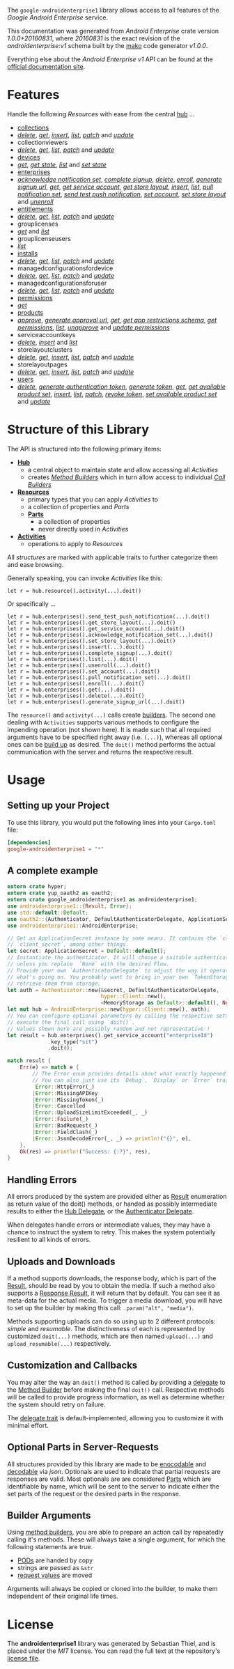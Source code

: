 <!---
DO NOT EDIT !
This file was generated automatically from 'src/mako/api/README.md.mako'
DO NOT EDIT !
-->
The `google-androidenterprise1` library allows access to all features of the *Google Android Enterprise* service.

This documentation was generated from *Android Enterprise* crate version *1.0.0+20160831*, where *20160831* is the exact revision of the *androidenterprise:v1* schema built by the [mako](http://www.makotemplates.org/) code generator *v1.0.0*.

Everything else about the *Android Enterprise* *v1* API can be found at the
[official documentation site](https://developers.google.com/android/work/play/emm-api).
# Features

Handle the following *Resources* with ease from the central [hub](http://byron.github.io/google-apis-rs/google_androidenterprise1/struct.AndroidEnterprise.html) ... 

* [collections](http://byron.github.io/google-apis-rs/google_androidenterprise1/struct.Collection.html)
 * [*delete*](http://byron.github.io/google-apis-rs/google_androidenterprise1/struct.CollectionDeleteCall.html), [*get*](http://byron.github.io/google-apis-rs/google_androidenterprise1/struct.CollectionGetCall.html), [*insert*](http://byron.github.io/google-apis-rs/google_androidenterprise1/struct.CollectionInsertCall.html), [*list*](http://byron.github.io/google-apis-rs/google_androidenterprise1/struct.CollectionListCall.html), [*patch*](http://byron.github.io/google-apis-rs/google_androidenterprise1/struct.CollectionPatchCall.html) and [*update*](http://byron.github.io/google-apis-rs/google_androidenterprise1/struct.CollectionUpdateCall.html)
* collectionviewers
 * [*delete*](http://byron.github.io/google-apis-rs/google_androidenterprise1/struct.CollectionviewerDeleteCall.html), [*get*](http://byron.github.io/google-apis-rs/google_androidenterprise1/struct.CollectionviewerGetCall.html), [*list*](http://byron.github.io/google-apis-rs/google_androidenterprise1/struct.CollectionviewerListCall.html), [*patch*](http://byron.github.io/google-apis-rs/google_androidenterprise1/struct.CollectionviewerPatchCall.html) and [*update*](http://byron.github.io/google-apis-rs/google_androidenterprise1/struct.CollectionviewerUpdateCall.html)
* [devices](http://byron.github.io/google-apis-rs/google_androidenterprise1/struct.Device.html)
 * [*get*](http://byron.github.io/google-apis-rs/google_androidenterprise1/struct.DeviceGetCall.html), [*get state*](http://byron.github.io/google-apis-rs/google_androidenterprise1/struct.DeviceGetStateCall.html), [*list*](http://byron.github.io/google-apis-rs/google_androidenterprise1/struct.DeviceListCall.html) and [*set state*](http://byron.github.io/google-apis-rs/google_androidenterprise1/struct.DeviceSetStateCall.html)
* [enterprises](http://byron.github.io/google-apis-rs/google_androidenterprise1/struct.Enterprise.html)
 * [*acknowledge notification set*](http://byron.github.io/google-apis-rs/google_androidenterprise1/struct.EnterpriseAcknowledgeNotificationSetCall.html), [*complete signup*](http://byron.github.io/google-apis-rs/google_androidenterprise1/struct.EnterpriseCompleteSignupCall.html), [*delete*](http://byron.github.io/google-apis-rs/google_androidenterprise1/struct.EnterpriseDeleteCall.html), [*enroll*](http://byron.github.io/google-apis-rs/google_androidenterprise1/struct.EnterpriseEnrollCall.html), [*generate signup url*](http://byron.github.io/google-apis-rs/google_androidenterprise1/struct.EnterpriseGenerateSignupUrlCall.html), [*get*](http://byron.github.io/google-apis-rs/google_androidenterprise1/struct.EnterpriseGetCall.html), [*get service account*](http://byron.github.io/google-apis-rs/google_androidenterprise1/struct.EnterpriseGetServiceAccountCall.html), [*get store layout*](http://byron.github.io/google-apis-rs/google_androidenterprise1/struct.EnterpriseGetStoreLayoutCall.html), [*insert*](http://byron.github.io/google-apis-rs/google_androidenterprise1/struct.EnterpriseInsertCall.html), [*list*](http://byron.github.io/google-apis-rs/google_androidenterprise1/struct.EnterpriseListCall.html), [*pull notification set*](http://byron.github.io/google-apis-rs/google_androidenterprise1/struct.EnterprisePullNotificationSetCall.html), [*send test push notification*](http://byron.github.io/google-apis-rs/google_androidenterprise1/struct.EnterpriseSendTestPushNotificationCall.html), [*set account*](http://byron.github.io/google-apis-rs/google_androidenterprise1/struct.EnterpriseSetAccountCall.html), [*set store layout*](http://byron.github.io/google-apis-rs/google_androidenterprise1/struct.EnterpriseSetStoreLayoutCall.html) and [*unenroll*](http://byron.github.io/google-apis-rs/google_androidenterprise1/struct.EnterpriseUnenrollCall.html)
* [entitlements](http://byron.github.io/google-apis-rs/google_androidenterprise1/struct.Entitlement.html)
 * [*delete*](http://byron.github.io/google-apis-rs/google_androidenterprise1/struct.EntitlementDeleteCall.html), [*get*](http://byron.github.io/google-apis-rs/google_androidenterprise1/struct.EntitlementGetCall.html), [*list*](http://byron.github.io/google-apis-rs/google_androidenterprise1/struct.EntitlementListCall.html), [*patch*](http://byron.github.io/google-apis-rs/google_androidenterprise1/struct.EntitlementPatchCall.html) and [*update*](http://byron.github.io/google-apis-rs/google_androidenterprise1/struct.EntitlementUpdateCall.html)
* grouplicenses
 * [*get*](http://byron.github.io/google-apis-rs/google_androidenterprise1/struct.GrouplicenseGetCall.html) and [*list*](http://byron.github.io/google-apis-rs/google_androidenterprise1/struct.GrouplicenseListCall.html)
* grouplicenseusers
 * [*list*](http://byron.github.io/google-apis-rs/google_androidenterprise1/struct.GrouplicenseuserListCall.html)
* [installs](http://byron.github.io/google-apis-rs/google_androidenterprise1/struct.Install.html)
 * [*delete*](http://byron.github.io/google-apis-rs/google_androidenterprise1/struct.InstallDeleteCall.html), [*get*](http://byron.github.io/google-apis-rs/google_androidenterprise1/struct.InstallGetCall.html), [*list*](http://byron.github.io/google-apis-rs/google_androidenterprise1/struct.InstallListCall.html), [*patch*](http://byron.github.io/google-apis-rs/google_androidenterprise1/struct.InstallPatchCall.html) and [*update*](http://byron.github.io/google-apis-rs/google_androidenterprise1/struct.InstallUpdateCall.html)
* managedconfigurationsfordevice
 * [*delete*](http://byron.github.io/google-apis-rs/google_androidenterprise1/struct.ManagedconfigurationsfordeviceDeleteCall.html), [*get*](http://byron.github.io/google-apis-rs/google_androidenterprise1/struct.ManagedconfigurationsfordeviceGetCall.html), [*list*](http://byron.github.io/google-apis-rs/google_androidenterprise1/struct.ManagedconfigurationsfordeviceListCall.html), [*patch*](http://byron.github.io/google-apis-rs/google_androidenterprise1/struct.ManagedconfigurationsfordevicePatchCall.html) and [*update*](http://byron.github.io/google-apis-rs/google_androidenterprise1/struct.ManagedconfigurationsfordeviceUpdateCall.html)
* managedconfigurationsforuser
 * [*delete*](http://byron.github.io/google-apis-rs/google_androidenterprise1/struct.ManagedconfigurationsforuserDeleteCall.html), [*get*](http://byron.github.io/google-apis-rs/google_androidenterprise1/struct.ManagedconfigurationsforuserGetCall.html), [*list*](http://byron.github.io/google-apis-rs/google_androidenterprise1/struct.ManagedconfigurationsforuserListCall.html), [*patch*](http://byron.github.io/google-apis-rs/google_androidenterprise1/struct.ManagedconfigurationsforuserPatchCall.html) and [*update*](http://byron.github.io/google-apis-rs/google_androidenterprise1/struct.ManagedconfigurationsforuserUpdateCall.html)
* [permissions](http://byron.github.io/google-apis-rs/google_androidenterprise1/struct.Permission.html)
 * [*get*](http://byron.github.io/google-apis-rs/google_androidenterprise1/struct.PermissionGetCall.html)
* [products](http://byron.github.io/google-apis-rs/google_androidenterprise1/struct.Product.html)
 * [*approve*](http://byron.github.io/google-apis-rs/google_androidenterprise1/struct.ProductApproveCall.html), [*generate approval url*](http://byron.github.io/google-apis-rs/google_androidenterprise1/struct.ProductGenerateApprovalUrlCall.html), [*get*](http://byron.github.io/google-apis-rs/google_androidenterprise1/struct.ProductGetCall.html), [*get app restrictions schema*](http://byron.github.io/google-apis-rs/google_androidenterprise1/struct.ProductGetAppRestrictionsSchemaCall.html), [*get permissions*](http://byron.github.io/google-apis-rs/google_androidenterprise1/struct.ProductGetPermissionCall.html), [*list*](http://byron.github.io/google-apis-rs/google_androidenterprise1/struct.ProductListCall.html), [*unapprove*](http://byron.github.io/google-apis-rs/google_androidenterprise1/struct.ProductUnapproveCall.html) and [*update permissions*](http://byron.github.io/google-apis-rs/google_androidenterprise1/struct.ProductUpdatePermissionCall.html)
* serviceaccountkeys
 * [*delete*](http://byron.github.io/google-apis-rs/google_androidenterprise1/struct.ServiceaccountkeyDeleteCall.html), [*insert*](http://byron.github.io/google-apis-rs/google_androidenterprise1/struct.ServiceaccountkeyInsertCall.html) and [*list*](http://byron.github.io/google-apis-rs/google_androidenterprise1/struct.ServiceaccountkeyListCall.html)
* storelayoutclusters
 * [*delete*](http://byron.github.io/google-apis-rs/google_androidenterprise1/struct.StorelayoutclusterDeleteCall.html), [*get*](http://byron.github.io/google-apis-rs/google_androidenterprise1/struct.StorelayoutclusterGetCall.html), [*insert*](http://byron.github.io/google-apis-rs/google_androidenterprise1/struct.StorelayoutclusterInsertCall.html), [*list*](http://byron.github.io/google-apis-rs/google_androidenterprise1/struct.StorelayoutclusterListCall.html), [*patch*](http://byron.github.io/google-apis-rs/google_androidenterprise1/struct.StorelayoutclusterPatchCall.html) and [*update*](http://byron.github.io/google-apis-rs/google_androidenterprise1/struct.StorelayoutclusterUpdateCall.html)
* storelayoutpages
 * [*delete*](http://byron.github.io/google-apis-rs/google_androidenterprise1/struct.StorelayoutpageDeleteCall.html), [*get*](http://byron.github.io/google-apis-rs/google_androidenterprise1/struct.StorelayoutpageGetCall.html), [*insert*](http://byron.github.io/google-apis-rs/google_androidenterprise1/struct.StorelayoutpageInsertCall.html), [*list*](http://byron.github.io/google-apis-rs/google_androidenterprise1/struct.StorelayoutpageListCall.html), [*patch*](http://byron.github.io/google-apis-rs/google_androidenterprise1/struct.StorelayoutpagePatchCall.html) and [*update*](http://byron.github.io/google-apis-rs/google_androidenterprise1/struct.StorelayoutpageUpdateCall.html)
* [users](http://byron.github.io/google-apis-rs/google_androidenterprise1/struct.User.html)
 * [*delete*](http://byron.github.io/google-apis-rs/google_androidenterprise1/struct.UserDeleteCall.html), [*generate authentication token*](http://byron.github.io/google-apis-rs/google_androidenterprise1/struct.UserGenerateAuthenticationTokenCall.html), [*generate token*](http://byron.github.io/google-apis-rs/google_androidenterprise1/struct.UserGenerateTokenCall.html), [*get*](http://byron.github.io/google-apis-rs/google_androidenterprise1/struct.UserGetCall.html), [*get available product set*](http://byron.github.io/google-apis-rs/google_androidenterprise1/struct.UserGetAvailableProductSetCall.html), [*insert*](http://byron.github.io/google-apis-rs/google_androidenterprise1/struct.UserInsertCall.html), [*list*](http://byron.github.io/google-apis-rs/google_androidenterprise1/struct.UserListCall.html), [*patch*](http://byron.github.io/google-apis-rs/google_androidenterprise1/struct.UserPatchCall.html), [*revoke token*](http://byron.github.io/google-apis-rs/google_androidenterprise1/struct.UserRevokeTokenCall.html), [*set available product set*](http://byron.github.io/google-apis-rs/google_androidenterprise1/struct.UserSetAvailableProductSetCall.html) and [*update*](http://byron.github.io/google-apis-rs/google_androidenterprise1/struct.UserUpdateCall.html)




# Structure of this Library

The API is structured into the following primary items:

* **[Hub](http://byron.github.io/google-apis-rs/google_androidenterprise1/struct.AndroidEnterprise.html)**
    * a central object to maintain state and allow accessing all *Activities*
    * creates [*Method Builders*](http://byron.github.io/google-apis-rs/google_androidenterprise1/trait.MethodsBuilder.html) which in turn
      allow access to individual [*Call Builders*](http://byron.github.io/google-apis-rs/google_androidenterprise1/trait.CallBuilder.html)
* **[Resources](http://byron.github.io/google-apis-rs/google_androidenterprise1/trait.Resource.html)**
    * primary types that you can apply *Activities* to
    * a collection of properties and *Parts*
    * **[Parts](http://byron.github.io/google-apis-rs/google_androidenterprise1/trait.Part.html)**
        * a collection of properties
        * never directly used in *Activities*
* **[Activities](http://byron.github.io/google-apis-rs/google_androidenterprise1/trait.CallBuilder.html)**
    * operations to apply to *Resources*

All *structures* are marked with applicable traits to further categorize them and ease browsing.

Generally speaking, you can invoke *Activities* like this:

```Rust,ignore
let r = hub.resource().activity(...).doit()
```

Or specifically ...

```ignore
let r = hub.enterprises().send_test_push_notification(...).doit()
let r = hub.enterprises().get_store_layout(...).doit()
let r = hub.enterprises().get_service_account(...).doit()
let r = hub.enterprises().acknowledge_notification_set(...).doit()
let r = hub.enterprises().set_store_layout(...).doit()
let r = hub.enterprises().insert(...).doit()
let r = hub.enterprises().complete_signup(...).doit()
let r = hub.enterprises().list(...).doit()
let r = hub.enterprises().unenroll(...).doit()
let r = hub.enterprises().set_account(...).doit()
let r = hub.enterprises().pull_notification_set(...).doit()
let r = hub.enterprises().enroll(...).doit()
let r = hub.enterprises().get(...).doit()
let r = hub.enterprises().delete(...).doit()
let r = hub.enterprises().generate_signup_url(...).doit()
```

The `resource()` and `activity(...)` calls create [builders][builder-pattern]. The second one dealing with `Activities` 
supports various methods to configure the impending operation (not shown here). It is made such that all required arguments have to be 
specified right away (i.e. `(...)`), whereas all optional ones can be [build up][builder-pattern] as desired.
The `doit()` method performs the actual communication with the server and returns the respective result.

# Usage

## Setting up your Project

To use this library, you would put the following lines into your `Cargo.toml` file:

```toml
[dependencies]
google-androidenterprise1 = "*"
```

## A complete example

```Rust
extern crate hyper;
extern crate yup_oauth2 as oauth2;
extern crate google_androidenterprise1 as androidenterprise1;
use androidenterprise1::{Result, Error};
use std::default::Default;
use oauth2::{Authenticator, DefaultAuthenticatorDelegate, ApplicationSecret, MemoryStorage};
use androidenterprise1::AndroidEnterprise;

// Get an ApplicationSecret instance by some means. It contains the `client_id` and 
// `client_secret`, among other things.
let secret: ApplicationSecret = Default::default();
// Instantiate the authenticator. It will choose a suitable authentication flow for you, 
// unless you replace  `None` with the desired Flow.
// Provide your own `AuthenticatorDelegate` to adjust the way it operates and get feedback about 
// what's going on. You probably want to bring in your own `TokenStorage` to persist tokens and
// retrieve them from storage.
let auth = Authenticator::new(&secret, DefaultAuthenticatorDelegate,
                              hyper::Client::new(),
                              <MemoryStorage as Default>::default(), None);
let mut hub = AndroidEnterprise::new(hyper::Client::new(), auth);
// You can configure optional parameters by calling the respective setters at will, and
// execute the final call using `doit()`.
// Values shown here are possibly random and not representative !
let result = hub.enterprises().get_service_account("enterpriseId")
             .key_type("sit")
             .doit();

match result {
    Err(e) => match e {
        // The Error enum provides details about what exactly happened.
        // You can also just use its `Debug`, `Display` or `Error` traits
         Error::HttpError(_)
        |Error::MissingAPIKey
        |Error::MissingToken(_)
        |Error::Cancelled
        |Error::UploadSizeLimitExceeded(_, _)
        |Error::Failure(_)
        |Error::BadRequest(_)
        |Error::FieldClash(_)
        |Error::JsonDecodeError(_, _) => println!("{}", e),
    },
    Ok(res) => println!("Success: {:?}", res),
}

```
## Handling Errors

All errors produced by the system are provided either as [Result](http://byron.github.io/google-apis-rs/google_androidenterprise1/enum.Result.html) enumeration as return value of 
the doit() methods, or handed as possibly intermediate results to either the 
[Hub Delegate](http://byron.github.io/google-apis-rs/google_androidenterprise1/trait.Delegate.html), or the [Authenticator Delegate](http://byron.github.io/google-apis-rs/google_androidenterprise1/../yup-oauth2/trait.AuthenticatorDelegate.html).

When delegates handle errors or intermediate values, they may have a chance to instruct the system to retry. This 
makes the system potentially resilient to all kinds of errors.

## Uploads and Downloads
If a method supports downloads, the response body, which is part of the [Result](http://byron.github.io/google-apis-rs/google_androidenterprise1/enum.Result.html), should be
read by you to obtain the media.
If such a method also supports a [Response Result](http://byron.github.io/google-apis-rs/google_androidenterprise1/trait.ResponseResult.html), it will return that by default.
You can see it as meta-data for the actual media. To trigger a media download, you will have to set up the builder by making
this call: `.param("alt", "media")`.

Methods supporting uploads can do so using up to 2 different protocols: 
*simple* and *resumable*. The distinctiveness of each is represented by customized 
`doit(...)` methods, which are then named `upload(...)` and `upload_resumable(...)` respectively.

## Customization and Callbacks

You may alter the way an `doit()` method is called by providing a [delegate](http://byron.github.io/google-apis-rs/google_androidenterprise1/trait.Delegate.html) to the 
[Method Builder](http://byron.github.io/google-apis-rs/google_androidenterprise1/trait.CallBuilder.html) before making the final `doit()` call. 
Respective methods will be called to provide progress information, as well as determine whether the system should 
retry on failure.

The [delegate trait](http://byron.github.io/google-apis-rs/google_androidenterprise1/trait.Delegate.html) is default-implemented, allowing you to customize it with minimal effort.

## Optional Parts in Server-Requests

All structures provided by this library are made to be [enocodable](http://byron.github.io/google-apis-rs/google_androidenterprise1/trait.RequestValue.html) and 
[decodable](http://byron.github.io/google-apis-rs/google_androidenterprise1/trait.ResponseResult.html) via *json*. Optionals are used to indicate that partial requests are responses 
are valid.
Most optionals are are considered [Parts](http://byron.github.io/google-apis-rs/google_androidenterprise1/trait.Part.html) which are identifiable by name, which will be sent to 
the server to indicate either the set parts of the request or the desired parts in the response.

## Builder Arguments

Using [method builders](http://byron.github.io/google-apis-rs/google_androidenterprise1/trait.CallBuilder.html), you are able to prepare an action call by repeatedly calling it's methods.
These will always take a single argument, for which the following statements are true.

* [PODs][wiki-pod] are handed by copy
* strings are passed as `&str`
* [request values](http://byron.github.io/google-apis-rs/google_androidenterprise1/trait.RequestValue.html) are moved

Arguments will always be copied or cloned into the builder, to make them independent of their original life times.

[wiki-pod]: http://en.wikipedia.org/wiki/Plain_old_data_structure
[builder-pattern]: http://en.wikipedia.org/wiki/Builder_pattern
[google-go-api]: https://github.com/google/google-api-go-client

# License
The **androidenterprise1** library was generated by Sebastian Thiel, and is placed 
under the *MIT* license.
You can read the full text at the repository's [license file][repo-license].

[repo-license]: https://github.com/Byron/google-apis-rs/LICENSE.md
